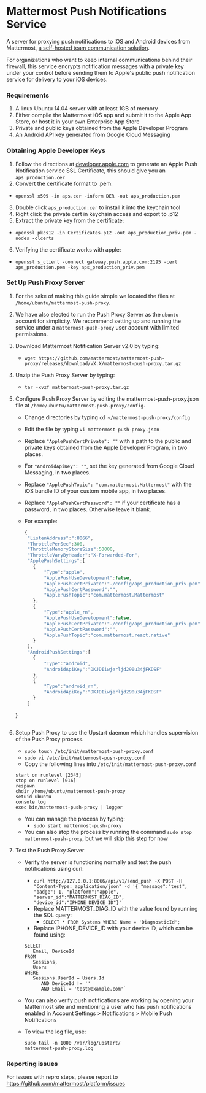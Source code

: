 # Mattermost Push Notifications Service 

A server for proxying push notifications to iOS and Android devices from Mattermost, [a self-hosted team communication solution](http://www.mattermost.org/). 

For organizations who want to keep internal communications behind their firewall, this service encrypts notification messages with a private key under your control before sending them to Apple's public push notification service for delivery to your iOS devices. 

### Requirements

1. A linux Ubuntu 14.04 server with at least 1GB of memory
2. Either compile the Mattermost iOS app and submit it to the Apple App Store, or host it in your own Enterprise App Store
3. Private and public keys obtained from the Apple Developer Program
4. An Android API key generated from Google Cloud Messaging

### Obtaining Apple Developer Keys

1. Follow the directions at [developer.apple.com](https://developer.apple.com/library/content/documentation/IDEs/Conceptual/AppDistributionGuide/DistributingEnterpriseProgramApps/DistributingEnterpriseProgramApps.html#//apple_ref/doc/uid/TP40012582-CH33-SW4) to generate an Apple Push Notification service SSL Certificate, this should give you an `aps_production.cer`
2. Convert the certificate format to .pem:
  - `openssl x509 -in aps.cer -inform DER -out aps_production.pem`
3. Double click `aps_production.cer` to install it into the keychain tool
4. Right click the private cert in keychain access and export to .p12
5. Extract the private key from the certificate: 
  - `openssl pkcs12 -in Certificates.p12 -out aps_production_priv.pem -nodes -clcerts`
6. Verifying the certificate works with apple:
  - `openssl s_client -connect gateway.push.apple.com:2195 -cert aps_production.pem -key aps_production_priv.pem`

### Set Up Push Proxy Server

1. For the sake of making this guide simple we located the files at
   `/home/ubuntu/mattermost-push-proxy`. 
2. We have also elected to run the Push Proxy Server as the `ubuntu` account for simplicity. We recommend setting up and running the service under a `mattermost-push-proxy` user account with limited permissions.
3. Download Mattermost Notification Server v2.0 by typing:

   -   `wget https://github.com/mattermost/mattermost-push-proxy/releases/download/vX.X/mattermost-push-proxy.tar.gz`
   
4. Unzip the Push Proxy Server by typing:

   -  `tar -xvzf mattermost-push-proxy.tar.gz`

5. Configure Push Proxy Server by editing the mattermost-push-proxy.json file at
   `/home/ubuntu/mattermost-push-proxy/config`.

   - Change directories by typing `cd ~/mattermost-push-proxy/config`
   - Edit the file by typing `vi mattermost-push-proxy.json`
   - Replace `"ApplePushCertPrivate": ""` with a path to the public and private keys obtained from the Apple Developer Program, in two places.
   - For `"AndroidApiKey": ""`, set the key generated from Google Cloud Messaging, in two places.
   - Replace `"ApplePushTopic": "com.mattermost.Mattermost"` with the iOS bundle ID of your custom mobile app, in two places.
   - Replace `"ApplePushCertPassword": ""` if your certificate has a password, in two places. Otherwise leave it blank.
   - For example: 
   
     ``` javascript
     {
      "ListenAddress":":8066",
      "ThrottlePerSec":300,
      "ThrottleMemoryStoreSize":50000,
      "ThrottleVaryByHeader":"X-Forwarded-For",
      "ApplePushSettings":[
        {
            "Type":"apple",
            "ApplePushUseDevelopment":false,
            "ApplePushCertPrivate":"./config/aps_production_priv.pem",
            "ApplePushCertPassword":"",
            "ApplePushTopic":"com.mattermost.Mattermost"
        },
        {
            "Type":"apple_rn",
            "ApplePushUseDevelopment":false,
            "ApplePushCertPrivate":"./config/aps_production_priv.pem",
            "ApplePushCertPassword":"",
            "ApplePushTopic":"com.mattermost.react.native"
        }
      ],
      "AndroidPushSettings":[
        {
            "Type":"android",
            "AndroidApiKey":"DKJDIiwjerljd290u34jFKDSF"
        },
        {
            "Type":"android_rn",
            "AndroidApiKey":"DKJDIiwjerljd290u34jFKDSF"
        }
      ]
    }
    ```

6. Setup Push Proxy to use the Upstart daemon which handles supervision
   of the Push Proxy process.

   -  `sudo touch /etc/init/mattermost-push-proxy.conf`
   -  `sudo vi /etc/init/mattermost-push-proxy.conf`
   -  Copy the following lines into `/etc/init/mattermost-push-proxy.conf`
     
     ```
     start on runlevel [2345]
     stop on runlevel [016]
     respawn
     chdir /home/ubuntu/mattermost-push-proxy
     setuid ubuntu
     console log
     exec bin/mattermost-push-proxy | logger
     ```
     
   - You can manage the process by typing:
     -  `sudo start mattermost-push-proxy`
   - You can also stop the process by running the command `sudo stop mattermost-push-proxy`, but we will skip this step for now

   
7. Test the Push Proxy Server

   - Verify the server is functioning normally and test the push notifications using curl: 
     - `curl http://127.0.0.1:8066/api/v1/send_push -X POST -H "Content-Type: application/json" -d '{ "message":"test", "badge": 1, "platform":"apple", "server_id":"MATTERMOST_DIAG_ID", "device_id":"IPHONE_DEVICE_ID"}'`
     - Replace MATTERMOST_DIAG_ID with the value found by running the SQL query:
       - `SELECT * FROM Systems WHERE Name = 'DiagnosticId';`
     - Replace IPHONE_DEVICE_ID with your device ID, which can be found using: 
      ```
      SELECT
         Email, DeviceId
      FROM
         Sessions,
         Users
      WHERE
         Sessions.UserId = Users.Id
            AND DeviceId != ''
            AND Email = 'test@example.com'`
     ```
   - You can also verify push notifications are working by opening your Mattermost site and mentioning a user who has push notifications enabled in Account Settings > Notifications > Mobile Push Notifications
   - To view the log file, use: 
     
     ```
     sudo tail -n 1000 /var/log/upstart/
     mattermost-push-proxy.log
     ```

### Reporting issues 

For issues with repro steps, please report to https://github.com/mattermost/platform/issues
